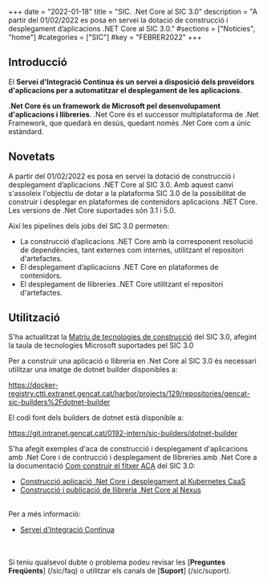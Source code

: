 +++
date        = "2022-01-18"
title       = "SIC. .Net Core al SIC 3.0"
description = "A partir del 01/02/2022 es posa en servei la dotació de construcció i desplegament d’aplicacions .NET Core al SIC 3.0."
#sections    = ["Notícies", "home"]
#categories  = ["SIC"]
#key         = "FEBRER2022"
+++

## Introducció

El **Servei d'Integració Contínua és un servei a disposició dels proveïdors d'aplicacions per a automatitzar el desplegament
de les aplicacions**.

**.Net Core és un framework de Microsoft pel desenvolupament d'aplicacions i llibreries**. .Net Core és el successor multiplataforma de .Net Framework, que quedarà en desús, quedant només .Net Core com a únic estàndard.

## Novetats

A partir del 01/02/2022 es posa en servei la dotació de construcció i desplegament d’aplicacions .NET Core al SIC 3.0. Amb aquest canvi s'assoleix l'objectiu de dotar a la plataforma SIC 3.0 de la possibilitat de construir i desplegar en plataformes de contenidors aplicacions .NET Core. Les versions de .Net Core suportades són 3.1 i 5.0.

Així les pipelines dels jobs del SIC 3.0 permeten:

* La construcció d’aplicacions .NET Core amb la corresponent resolució de dependències, tant externes com internes, utilitzant el repositori d'artefactes.
* El desplegament d’aplicacions .NET Core en plataformes de contenidors.
* El desplegament de llibreries .NET Core utilitzant el repositori d'artefactes.

## Utilització

S'ha actualitzat la [Matriu de tecnologies de construcció](/drafts/ci/#matriu-de-tecnologies-de-construcci%C3%B3) del SIC 3.0, afegint la taula de tecnologíes Microsoft suportades pel SIC 3.0

Per a construir una aplicació o llibreria en .Net Core al SIC 3.0 és necessari utilitzar una imatge de dotnet builder disponibles a:

https://docker-registry.ctti.extranet.gencat.cat/harbor/projects/129/repositories/gencat-sic-builders%2Fdotnet-builder

El codi font dels builders de dotnet està disponible a:

https://git.intranet.gencat.cat/0192-intern/sic-builders/dotnet-builder

S'ha afegit exemples d'aca de construcció i desplegament d'aplicacions amb .Net Core i de contrucció i desplegament de llibreries amb .Net Core a la documentació [Com construir el fitxer ACA](/drafts/fitxer-aca/) del SIC 3.0:

* [Construcció aplicació .Net Core i desplegament al Kubernetes CaaS](/related/sic/3.0/aca_const_despl_dotnet_kubernetes_caas.yml)
* [Construcció i publicació de llibreria .Net Core al Nexus](/related/sic/3.0/aca_const_publi_nexus_dotnet_lib.yml)

<br/>
Per a més informació:

- [Servei d'Integració Contínua](/sic30-serveis/ci/)

<br/><br/>
Si teniu qualsevol dubte o problema podeu revisar les [**Preguntes Freqüents**] (/sic/faq) o utilitzar els canals de [**Suport**] (/sic/suport).
